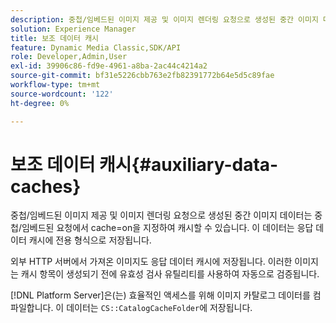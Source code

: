```yaml
---
description: 중첩/임베드된 이미지 제공 및 이미지 렌더링 요청으로 생성된 중간 이미지 데이터는 중첩/임베드된 요청에서 cache=on을 지정하여 캐시할 수 있습니다. 이 데이터는 응답 데이터 캐시에 전용 형식으로 저장됩니다.
solution: Experience Manager
title: 보조 데이터 캐시
feature: Dynamic Media Classic,SDK/API
role: Developer,Admin,User
exl-id: 39906c86-fd9e-4961-a8ba-2ac44c4214a2
source-git-commit: bf31e5226cbb763e2fb82391772b64e5d5c89fae
workflow-type: tm+mt
source-wordcount: '122'
ht-degree: 0%

---
```


# 보조 데이터 캐시{#auxiliary-data-caches}

중첩/임베드된 이미지 제공 및 이미지 렌더링 요청으로 생성된 중간 이미지 데이터는 중첩/임베드된 요청에서 cache=on을 지정하여 캐시할 수 있습니다. 이 데이터는 응답 데이터 캐시에 전용 형식으로 저장됩니다.

외부 HTTP 서버에서 가져온 이미지도 응답 데이터 캐시에 저장됩니다. 이러한 이미지는 캐시 항목이 생성되기 전에 유효성 검사 유틸리티를 사용하여 자동으로 검증됩니다.

[!DNL Platform Server]은(는) 효율적인 액세스를 위해 이미지 카탈로그 데이터를 컴파일합니다. 이 데이터는 `CS::CatalogCacheFolder`에 저장됩니다.
